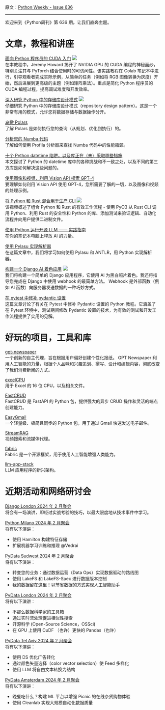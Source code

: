 原文：[Python Weekly - Issue 636](http://eepurl.com/iJcDOI)

---

欢迎来到《Python周刊》第 636 期。让我们直奔主题。  

# 文章，教程和讲座  
  
[面向 Python 程序员的 CUDA 入门](https://www.youtube.com/watch?v=nOxKexn3iBo) ![](https://mcusercontent.com/e2e180baf855ac797ef407fc7/images/af76283a-6e65-436c-967a-900427cf6399.png)  
在本教程中，Jeremy Howard 揭开了 NVIDIA GPU 的 CUDA 编程的神秘面纱，特别关注其与 PyTorch 结合使用时的可访问性。该实践教程在 Colab 笔记本中进行，引导观看者完成实际示例，从简单的任务（例如将 RGB 图像转换为灰度）开始，然后进展到更高级的主题（例如矩阵乘法）。重点是简化 Python 程序员的 CUDA 编程过程，提高调试难度和开发效率。  
  
[深入研究 Python 中的存储库设计模式](https://www.youtube.com/watch?v=9ymRLDfnDKg) ![](https://mcusercontent.com/e2e180baf855ac797ef407fc7/images/af76283a-6e65-436c-967a-900427cf6399.png)  
仔细研究 Python 中的存储库设计模式（repository design pattern）。这是一个非常有用的模式，允许您将数据存储与数据操作分开。  
  
[鸟瞰 Polars](https://pola.rs/posts/polars_birds_eye_view)  
了解 Polars 是如何执行您的查询（从规划、优化到执行）的。  
  
[分析您的 Numba 代码](https://pythonspeed.com/articles/numba-profiling/)  
了解如何使用 Profila 分析器来查找 Numba 代码中的性能瓶颈。  
  
[十个 Python datetime 陷阱，以及库正在（未）采取哪些措施](https://dev.arie.bovenberg.net/blog/python-datetime-pitfalls/)  
本文探讨了 Python 的 datetime 库中的各种挑战和不一致之处，以及不同的第三方库是如何解决这些问题的。   
  
[使用图像和视频，利用 Vision API 探索 GPT-4](https://jstoppa.com/posts/exploring_the_gpt_with_vision_api_image_and_video/post/)  
要理解如何利用 Vision API 使用 GPT-4，您所需要了解的一切，以及图像和视频的处理示例。  
  
[将 Python 和 Rust 混合用于生产 CLI ](https://www.youtube.com/watch?v=GBZoWervz3s) ![](https://mcusercontent.com/e2e180baf855ac797ef407fc7/images/af76283a-6e65-436c-967a-900427cf6399.png)  
该视频概述了组合 Python 和 Rust 的有效工作流程 - 使用 PyO3 从 Rust CLI 调用 Python、利用 Rust 的安全性和 Python 的库、添加测试来验证逻辑、自动化流程并向用户提供二进制文件。   
  
[使用 Python 运行开源 LLM —— 实践指南](https://christophergs.com/blog/running-open-source-llms-in-python)  
在你的笔记本电脑上释放 AI 的力量。  
  
[使用 Pylasu 实现解析器](https://tomassetti.me/implement-parsers-with-pylasu/)  
在这篇文章中，我们将学习如何使用 Pylasu 和 ANTLR，用 Python 实现解析器。   
  
[构建一个 Django AI 着色应用](https://www.youtube.com/watch?v=-04pgby8tVE) ![](https://mcusercontent.com/e2e180baf855ac797ef407fc7/images/af76283a-6e65-436c-967a-900427cf6399.png)  
我们将构建一个简单的 Django 应用程序，它使用 AI 为黑白照片着色。我还将指导您完成在 Django 中使用 webhook 的最简单方法。 Webhook 是外部函数（例如 AI 函数）向服务器发送数据的一种巧妙方式。  
  
[在 pytest 中修补 pydantic 设置](https://rednafi.com/python/patch_pydantic_settings_in_pytest/)  
这篇文章讨论了有关在 Pytest 中修补 Pydantic 设置的 Python 教程。它涵盖了在 Pytest 环境中，测试期间修改 Pydantic 设置的技术，为有效的测试和开发工作流程提供了实用的见解。  
  
  
# 好玩的项目，工具和库  
  
[gpt-newspaper](https://github.com/assafelovic/gpt-newspaper)  
一个创新的自主代理，旨在根据用户偏好创建个性化报纸。 GPT Newspaper 利用人工智能的力量，根据个人品味和兴趣策划、撰写、设计和编辑内容，彻底改变了我们消费新闻的方式。  
  
[excelCPU](https://github.com/InkboxSoftware/excelCPU)  
用于 Excel 的 16 位 CPU，以及相关文件。  
  
[FastCRUD](https://github.com/igorbenav/fastcrud)  
FastCRUD 是 FastAPI 的 Python 包，提供强大的异步 CRUD 操作和灵活的端点创建能力。  
  
[EasyGmail](https://github.com/ayushgun/easygmail)  
一个轻量级、极简且同步的 Python 包，用于通过 Gmail 快速发送电子邮件。 
  
[StreamRAG](https://github.com/video-db/StreamRAG)  
视频搜索和流媒体代理。  
  
[fabric](https://github.com/danielmiessler/fabric)  
Fabric 是一个开源框架，用于使用人工智能增强人类能力。  
  
[llm-app-stack](https://github.com/a16z-infra/llm-app-stack)  
LLM 应用程序的新兴架构。
  
  
# 近期活动和网络研讨会  
  
[Django London 2024 年 2 月聚会](https://www.meetup.com/djangolondon/events/298796486/)  
将会有一场演讲，即经过实战考验的技巧，以最大限度地从技术事件中学习。 
  
[Python Milano 2024 年 2 月聚会](https://www.meetup.com/python-milano/events/298739054/)  
将有以下演讲：
  * 使用 Hamilton 构建特征存储
  * 扩展机器学习训练和推理 @Vedrai

  
[PyData Sudwest 2024 年 2 月聚会](https://www.meetup.com/pydata-suedwest/events/296355526/)  
将有以下演讲：
  * 转变您的业务：通过数据运营（Data Ops）实现数据驱动的路线图
  * 使用 LakeFS 和 LakeFS-Spec 进行数据版本控制
  * 我的数据留在这里！以节省数据的方式实现人工智能助手

  
[PyData London 2024 年 2 月聚会](https://www.meetup.com/pydata-london-meetup/events/298028513/)  
将有以下演讲：
  * 不那么数据科学家的工具箱
  * 通过实时流处理促进相似性搜索
  * 开源科学 (Open-Source Science，OSSci) 
  * 在 GPU 上使用 CuDF （也许）更快的 Pandas（也许）

  
[PyData Tel Aviv 2024 年 2 月聚会](https://www.meetup.com/pydata-tel-aviv/events/298392671/)  
将有以下演讲：
  * 使用 DS 优化广告转化
  * 通过颜色矢量选择（color vector selection）使 Feed 多样化
  * 使用 LLM 将自由文本转换为结构

  
[PyData Amsterdam 2024 年 2 月聚会](https://www.meetup.com/pydata-nl/events/298750712/)  
将有以下演讲：
  * 晚餐吃什么？构建 ML 平台以增强 Picnic 的在线杂货购物体验
  * 使用 Cleanlab 实现大规模自动化数据质量
